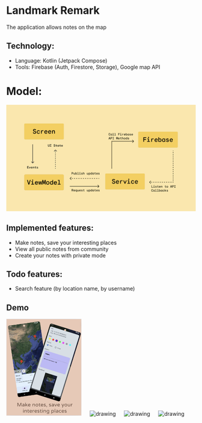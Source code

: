 # Landmark Remark
The application allows notes on the map

## Technology:
- Language: Kotlin (Jetpack Compose) <br/>
- Tools: Firebase (Auth, Firestore, Storage), Google map API

# Model:

<img src="asset/structure.svg" alt="drawing"/>

## Implemented features:
- Make notes, save your interesting places
- View all public notes from community
- Create your notes with private mode

## Todo features:
- Search feature (by location name, by username)

## Demo

<img src="asset/phone1.png" alt="drawing" width="200"/> &emsp; <img src="asset/phone2" alt="drawing" width="200"/> &emsp; <img src="asset/phone3" alt="drawing" width="200"/> &emsp; <img src="asset/phone4" alt="drawing" width="200"/>

